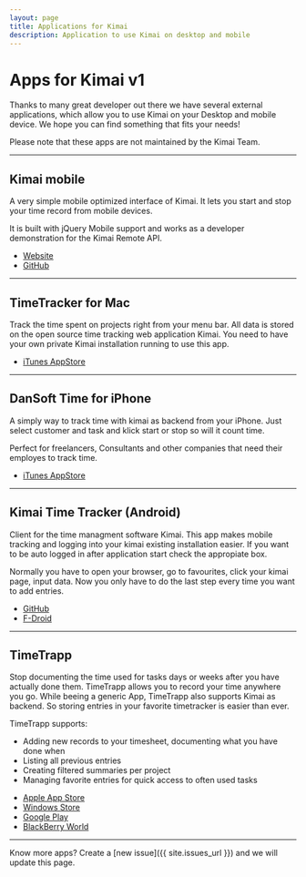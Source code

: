 ```yaml
---
layout: page
title: Applications for Kimai
description: Application to use Kimai on desktop and mobile
---
```


# Apps for Kimai v1

Thanks to many great developer out there we have several external applications, which allow you to use Kimai on your Desktop and mobile device.
We hope you can find something that fits your needs!

Please note that these apps are not maintained by the Kimai Team.

* * *

## Kimai mobile <i class="fa fa-windows"></i> <i class="fa fa-apple"></i> <i class="fa fa-linux"></i> <i class="fa fa-android"></i>

A very simple mobile optimized interface of Kimai. It lets you start and stop your time record from mobile devices.

It is built with jQuery Mobile support and works as a developer demonstration for the Kimai Remote API.

<ul class="actions">
    <li><a href="/v1/kimai-mobile/" class="button icon fa-globe">Website</a></li>
    <li><a href="https://github.com/kimai/kimai-mobile" class="button icon fa-github">GitHub</a></li>
</ul>

* * *

## TimeTracker for Mac <i class="fa fa-apple"></i>

Track the time spent on projects right from your menu bar. All data is stored on the open source time tracking web application Kimai.
You need to have your own private Kimai installation running to use this app.

<ul class="actions">
    <li><a href="https://itunes.apple.com/at/app/timetracker/id721776102?mt=12" class="button icon fa-apple">iTunes AppStore</a></li>
</ul>

* * *

## DanSoft Time for iPhone <i class="fa fa-apple"></i>

A simply way to track time with kimai as backend from your iPhone. Just select customer and task and klick start or stop so will it count time.

Perfect for freelancers, Consultants and other companies that need their employes to track time.

<ul class="actions">
    <li><a href="https://itunes.apple.com/se/app/dansoft-time/id663930670?l=en&mt=8" class="button icon fa-apple">iTunes AppStore</a></li>
</ul>

* * *

## Kimai Time Tracker (Android) <i class="fa fa-android"></i>

Client for the time managment software Kimai. This app makes mobile tracking and logging into your kimai existing installation easier. 
If you want to be auto logged in after application start check the appropiate box.

Normally you have to open your browser, go to favourites, click your kimai page, input data. Now you only have to do the last step every time you want to add entries.

<ul class="actions">
    <li><a href="https://github.com/de-live-gdev/kimai-android" class="button icon fa-github">GitHub</a></li>
    <li><a href="https://f-droid.org/repository/browse/?fdid=de.live.gdev.timetracker" class="button icon fa-android">F-Droid</a></li>
</ul>

* * *

## TimeTrapp <i class="fa fa-apple"></i> <i class="fa fa-windows"></i> <i class="fa fa-android"></i> <i class="fa fa-globe"></i>

Stop documenting the time used for tasks days or weeks after you have actually done them. TimeTrapp allows you to record your time anywhere you go.
While beeing a generic App, TimeTrapp also supports Kimai as backend. So storing entries in your favorite timetracker is easier than ever.

TimeTrapp supports:

*   Adding new records to your timesheet, documenting what you have done when
*   Listing all previous entries
*   Creating filtered summaries per project
*   Managing favorite entries for quick access to often used tasks

<ul class="actions">
    <li><a href="https://geo.itunes.apple.com/at/app/timetrapp/id1059376948?mt=8" class="button icon fa-apple">Apple App Store</a></li>
    <li><a href="https://www.microsoft.com/store/apps/9nblggh6ctdk" class="button icon fa-windows">Windows Store</a></li>
    <li><a href="https://play.google.com/store/apps/details?id=at.senegate.app.timetrapp" class="button icon fa-android">Google Play</a></li>
    <li><a href="http://appworld.blackberry.com/webstore/content/59988612" class="button icon fa-globe">BlackBerry World</a></li>
</ul>

* * *

Know more apps? Create a [new issue]({{ site.issues_url }}) and we will update this page.

